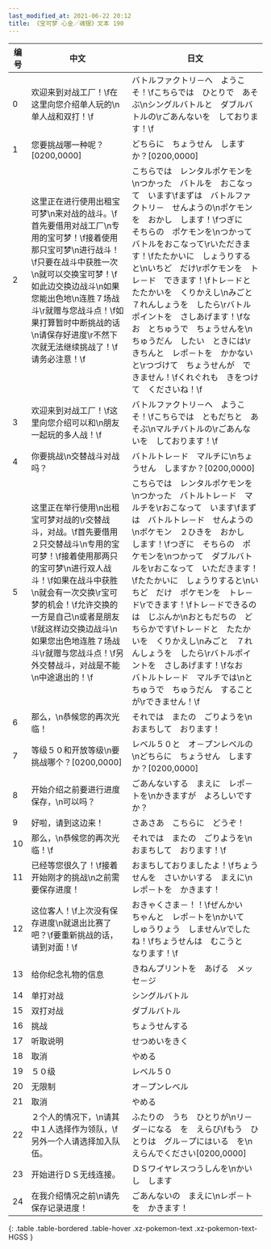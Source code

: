 ```yaml
---
last_modified_at: 2021-06-22 20:12
title: 《宝可梦 心金／魂银》文本 190
---
```

| 编号 | 中文 | 日文 |
| ---- | ---- | ---- |
| 0 | 欢迎来到对战工厂！\f在这里向您介绍单人玩的\n单人战和双打！\f | バトルファクトリ－へ　ようこそ！\fこちらでは　ひとりで　あそぶ\nシングルバトルと　ダブルバトルの\rごあんないを　しております！\f |
| 1 | 您要挑战哪一种呢？[0200,0000] | どちらに　ちょうせん　しますか？[0200,0000] |
| 2 | 这里正在进行使用出租宝可梦\n来对战的战斗。\f首先要借用对战工厂\n专用的宝可梦！\f接着使用那只宝可梦\n进行战斗！\f只要在战斗中获胜一次\n就可以交换宝可梦！\f如此边交换边战斗\n如果您能出色地\n连胜７场战斗\r就赠与您战斗点！\f如果打算暂时中断挑战的话\n请保存好进度\r不然下次就无法继续挑战了！\f请务必注意！\f | こちらでは　レンタルポケモンを\nつかった　バトルを　おこなって　います\fまずは　バトルファクトリ－　せんようの\nポケモンを　おかし　します！\fつぎに　そちらの　ポケモンを\nつかって　バトルをおこなって\rいただきます！\fたたかいに　しょうりすると\nいちど　だけ\rポケモンを　トレ－ド　できます！\fトレ－ドと　たたかいを　くりかえし\nみごと　７れんしょうを　したら\rバトルポイントを　さしあげます！\fなお　とちゅうで　ちょうせんを\nちゅうだん　したい　ときには\rきちんと　レポ－トを　かかないと\rつづけて　ちょうせんが　できません！\fくれぐれも　きをつけて　くださいね！\f |
| 3 | 欢迎来到对战工厂！\f这里向您介绍可以和\n朋友一起玩的多人战！\f | バトルファクトリ－へ　ようこそ！\fこちらでは　ともだちと　あそぶ\nマルチバトルの\rごあんないを　しております！\f |
| 4 | 你要挑战\n交替战斗对战吗？ | バトルトレ－ド　マルチに\nちょうせん　しますか？[0200,0000] |
| 5 | 这里正在举行使用\n出租宝可梦对战的\r交替战斗，对战。\f首先要借用２只交替战斗\n专用的宝可梦！\f接着使用那两只的宝可梦\n进行双人战斗！\f如果在战斗中获胜\n就会有一次交换\r宝可梦的机会！\f允许交换的一方是自己\n或者是朋友\f就这样边交换边战斗\n如果您出色地连胜７场战斗\r就赠与您战斗点！\f另外交替战斗，对战是不能\n中途退出的！\f | こちらでは　レンタルポケモンを\nつかった　バトルトレ－ド　マルチを\rおこなって　います\fまずは　バトルトレ－ド　せんようの\nポケモン　２ひきを　おかし　します！\fつぎに　そちらの　ポケモンを\nつかって　ダブルバトルを\rおこなって　いただきます！\fたたかいに　しょうりすると\nいちど　だけ　ポケモンを　トレ－ド\rできます！\fトレ－ドできるのは　じぶんか\nおともだちの　どちらかです\fトレ－ドと　たたかいを　くりかえし\nみごと　７れんしょうを　したら\rバトルポイントを　さしあげます！\fなお　バトルトレ－ド　マルチでは\nとちゅうで　ちゅうだん　することが\rできません！\f |
| 6 | 那么，\n恭候您的再次光临！ | それでは　またの　ごりようを\nおまちして　おります！ |
| 7 | 等级５０和开放等级\n要挑战哪个？[0200,0000] | レベル５０と　オ－プンレベルの\nどちらに　ちょうせん　しますか？[0200,0000] |
| 8 | 开始介绍之前要进行进度保存，\n可以吗？ | ごあんないする　まえに　レポ－トを\nかきますが　よろしいですか？ |
| 9 | 好啦，请到这边来！ | さあさあ　こちらに　どうぞ！ |
| 10 | 那么，\n恭候您的再次光临！\f | それでは　またの　ごりようを\nおまちして　おります！\f |
| 11 | 已经等您很久了！\f接着开始刚才的挑战\n之前需要保存进度！ | おまちしておりましたよ！\fちょうせんを　さいかいする　まえに\nレポ－トを　かきます！ |
| 12 | 这位客人！\f上次没有保存进度\n就退出比赛了吧？\f要重新挑战的话，请到对面！\f | おきゃくさま－！！\fぜんかい　ちゃんと　レポ－トを\nかいて　しゅうりょう　しません\rでしたね！\fちょうせんは　むこうと　なります！\f |
| 13 | 给你纪念礼物的信息 | きねんプリントを　あげる　メッセ－ジ |
| 14 | 单打对战 | シングルバトル |
| 15 | 双打对战 | ダブルバトル |
| 16 | 挑战 | ちょうせんする |
| 17 | 听取说明 | せつめいをきく |
| 18 | 取消 | やめる |
| 19 | ５０级 | レベル５０ |
| 20 | 无限制 | オ－プンレベル |
| 21 | 取消 | やめる |
| 22 | ２个人的情况下，\n请其中１人选择作为领队，\f另外一个人请选择加入队伍。 | ふたりの　うち　ひとりが\nリ－ダ－になる　を　えらび\fもう　ひとりは　グル－プにはいる　を\nえらんでください[0200,0000] |
| 23 | 开始进行ＤＳ无线连接。 | ＤＳワイヤレスつうしんを\nかいし　します |
| 24 | 在我介绍情况之前\n请先保存记录进度！ | ごあんないの　まえに\nレポ－トを　かきます！ |
{: .table .table-bordered .table-hover .xz-pokemon-text .xz-pokemon-text-HGSS }